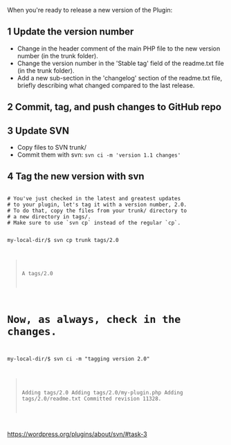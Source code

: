 When you're ready to release a new version of the Plugin:

## 1 Update the version number 

* Change in the header comment of the main PHP file to the new version number (in the trunk folder).
* Change the version number in the 'Stable tag' field of the readme.txt file (in the trunk folder).
* Add a new sub-section in the 'changelog' section of the readme.txt file, briefly describing what changed compared to the last release.

## 2 Commit, tag, and push changes to GitHub repo

## 3 Update SVN

* Copy files to SVN trunk/ 
* Commit them with svn: `svn ci -m 'version 1.1 changes'`

## 4 Tag the new version with svn

<code>
# You've just checked in the latest and greatest updates
# to your plugin, let's tag it with a version number, 2.0.
# To do that, copy the files from your trunk/ directory to
# a new directory in tags/.
# Make sure to use `svn cp` instead of the regular `cp`.

my-local-dir/$ svn cp trunk tags/2.0
> A tags/2.0

# Now, as always, check in the changes.

my-local-dir/$ svn ci -m "tagging version 2.0"
> Adding         tags/2.0
> Adding         tags/2.0/my-plugin.php
> Adding         tags/2.0/readme.txt
> Committed revision 11328.
</code>


https://wordpress.org/plugins/about/svn/#task-3